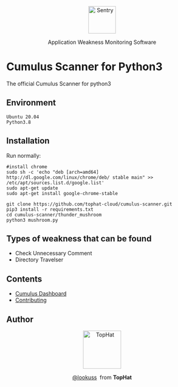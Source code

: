

<p align="center">
  <p align="center">
    <a href="https://cumulus.tophat.cloud" target="_blank">
      <img src="https://jinui.s3.ap-northeast-2.amazonaws.com/tophat/logo.png" alt="Sentry" height="72">
    </a>
  </p>
  <p align="center">
    Application Weakness Monitoring Software
  </p>
</p>

# Cumulus Scanner for Python3

The official Cumulus Scanner for python3

## Environment
    Ubuntu 20.04
    Python3.8
## Installation

Run normally:

```
#install chrome
sudo sh -c 'echo "deb [arch=amd64] http://dl.google.com/linux/chrome/deb/ stable main" >> /etc/apt/sources.list.d/google.list'
sudo apt-get update
sudo apt-get install google-chrome-stable

git clone https://github.com/tophat-cloud/cumulus-scanner.git
pip3 install -r requirements.txt
cd cumulus-scanner/thunder_mushroom
python3 mushroom.py
```
## Types of weakness that can be found
- Check Unnecessary Comment
- Directory Travelser

## Contents
- [Cumulus Dashboard](https://cumulus.tophat.cloud/)
- [Contributing](https://github.com/tophat-cloud/cumulus-scanner/blob/master/CONTRIBUTING.md)

## Author
<p align="center">
  <p align="center">
    <a href="https://github.com/tophat-cloud" target="_blank">
      <img src="https://jinui.s3.ap-northeast-2.amazonaws.com/tophat/tophat.png" alt="TopHat" height="100">
    </a>
  </p>

  <p align="center">
    <a href="http://github.com/lookuss" target="_blank">@lookuss</a>&nbsp from <strong>TopHat</strong>
  </p>
</p>
